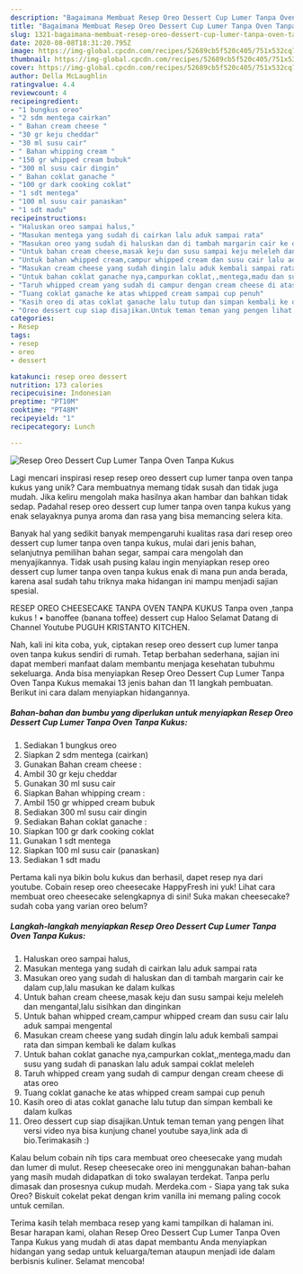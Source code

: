```yaml
---
description: "Bagaimana Membuat Resep Oreo Dessert Cup Lumer Tanpa Oven Tanpa Kukus yang Bikin Ngiler"
title: "Bagaimana Membuat Resep Oreo Dessert Cup Lumer Tanpa Oven Tanpa Kukus yang Bikin Ngiler"
slug: 1321-bagaimana-membuat-resep-oreo-dessert-cup-lumer-tanpa-oven-tanpa-kukus-yang-bikin-ngiler
date: 2020-08-08T18:31:20.795Z
image: https://img-global.cpcdn.com/recipes/52689cb5f520c405/751x532cq70/resep-oreo-dessert-cup-lumer-tanpa-oven-tanpa-kukus-foto-resep-utama.jpg
thumbnail: https://img-global.cpcdn.com/recipes/52689cb5f520c405/751x532cq70/resep-oreo-dessert-cup-lumer-tanpa-oven-tanpa-kukus-foto-resep-utama.jpg
cover: https://img-global.cpcdn.com/recipes/52689cb5f520c405/751x532cq70/resep-oreo-dessert-cup-lumer-tanpa-oven-tanpa-kukus-foto-resep-utama.jpg
author: Della McLaughlin
ratingvalue: 4.4
reviewcount: 4
recipeingredient:
- "1 bungkus oreo"
- "2 sdm mentega cairkan"
- " Bahan cream cheese "
- "30 gr keju cheddar"
- "30 ml susu cair"
- " Bahan whipping cream "
- "150 gr whipped cream bubuk"
- "300 ml susu cair dingin"
- " Bahan coklat ganache "
- "100 gr dark cooking coklat"
- "1 sdt mentega"
- "100 ml susu cair panaskan"
- "1 sdt madu"
recipeinstructions:
- "Haluskan oreo sampai halus,"
- "Masukan mentega yang sudah di cairkan lalu aduk sampai rata"
- "Masukan oreo yang sudah di haluskan dan di tambah margarin cair ke dalam cup,lalu masukan ke dalam kulkas"
- "Untuk bahan cream cheese,masak keju dan susu sampai keju meleleh dan mengantal,lalu sisihkan dan dinginkan"
- "Untuk bahan whipped cream,campur whipped cream dan susu cair lalu aduk sampai mengental"
- "Masukan cream cheese yang sudah dingin lalu aduk kembali sampai rata dan simpan kembali ke dalam kulkas"
- "Untuk bahan coklat ganache nya,campurkan coklat,,mentega,madu dan susu yang sudah di panaskan lalu aduk sampai coklat meleleh"
- "Taruh whipped cream yang sudah di campur dengan cream cheese di atas oreo"
- "Tuang coklat ganache ke atas whipped cream sampai cup penuh"
- "Kasih oreo di atas coklat ganache lalu tutup dan simpan kembali ke dalam kulkas"
- "Oreo dessert cup siap disajikan.Untuk teman teman yang pengen lihat versi video nya bisa kunjung chanel youtube saya,link ada di bio.Terimakasih :)"
categories:
- Resep
tags:
- resep
- oreo
- dessert

katakunci: resep oreo dessert 
nutrition: 173 calories
recipecuisine: Indonesian
preptime: "PT10M"
cooktime: "PT48M"
recipeyield: "1"
recipecategory: Lunch

---
```



![Resep Oreo Dessert Cup Lumer Tanpa Oven Tanpa Kukus](https://img-global.cpcdn.com/recipes/52689cb5f520c405/751x532cq70/resep-oreo-dessert-cup-lumer-tanpa-oven-tanpa-kukus-foto-resep-utama.jpg)

Lagi mencari inspirasi resep resep oreo dessert cup lumer tanpa oven tanpa kukus yang unik? Cara membuatnya memang tidak susah dan tidak juga mudah. Jika keliru mengolah maka hasilnya akan hambar dan bahkan tidak sedap. Padahal resep oreo dessert cup lumer tanpa oven tanpa kukus yang enak selayaknya punya aroma dan rasa yang bisa memancing selera kita.

Banyak hal yang sedikit banyak mempengaruhi kualitas rasa dari resep oreo dessert cup lumer tanpa oven tanpa kukus, mulai dari jenis bahan, selanjutnya pemilihan bahan segar, sampai cara mengolah dan menyajikannya. Tidak usah pusing kalau ingin menyiapkan resep oreo dessert cup lumer tanpa oven tanpa kukus enak di mana pun anda berada, karena asal sudah tahu triknya maka hidangan ini mampu menjadi sajian spesial.

RESEP OREO CHEESECAKE TANPA OVEN TANPA KUKUS Tanpa oven ,tanpa kukus ! • banoffee (banana toffee) dessert cup Haloo Selamat Datang di Channel Youtube PUGUH KRISTANTO KITCHEN.


Nah, kali ini kita coba, yuk, ciptakan resep oreo dessert cup lumer tanpa oven tanpa kukus sendiri di rumah. Tetap berbahan sederhana, sajian ini dapat memberi manfaat dalam membantu menjaga kesehatan tubuhmu sekeluarga. Anda bisa menyiapkan Resep Oreo Dessert Cup Lumer Tanpa Oven Tanpa Kukus memakai 13 jenis bahan dan 11 langkah pembuatan. Berikut ini cara dalam menyiapkan hidangannya.

<!--inarticleads1-->

##### Bahan-bahan dan bumbu yang diperlukan untuk menyiapkan Resep Oreo Dessert Cup Lumer Tanpa Oven Tanpa Kukus:

1. Sediakan 1 bungkus oreo
1. Siapkan 2 sdm mentega (cairkan)
1. Gunakan  Bahan cream cheese :
1. Ambil 30 gr keju cheddar
1. Gunakan 30 ml susu cair
1. Siapkan  Bahan whipping cream :
1. Ambil 150 gr whipped cream bubuk
1. Sediakan 300 ml susu cair dingin
1. Sediakan  Bahan coklat ganache :
1. Siapkan 100 gr dark cooking coklat
1. Gunakan 1 sdt mentega
1. Siapkan 100 ml susu cair (panaskan)
1. Sediakan 1 sdt madu


Pertama kali nya bikin bolu kukus dan berhasil, dapet resep nya dari youtube. Cobain resep oreo cheesecake HappyFresh ini yuk! Lihat cara membuat oreo cheesecake selengkapnya di sini! Suka makan cheesecake? sudah coba yang varian oreo belum? 

<!--inarticleads2-->

##### Langkah-langkah menyiapkan Resep Oreo Dessert Cup Lumer Tanpa Oven Tanpa Kukus:

1. Haluskan oreo sampai halus,
1. Masukan mentega yang sudah di cairkan lalu aduk sampai rata
1. Masukan oreo yang sudah di haluskan dan di tambah margarin cair ke dalam cup,lalu masukan ke dalam kulkas
1. Untuk bahan cream cheese,masak keju dan susu sampai keju meleleh dan mengantal,lalu sisihkan dan dinginkan
1. Untuk bahan whipped cream,campur whipped cream dan susu cair lalu aduk sampai mengental
1. Masukan cream cheese yang sudah dingin lalu aduk kembali sampai rata dan simpan kembali ke dalam kulkas
1. Untuk bahan coklat ganache nya,campurkan coklat,,mentega,madu dan susu yang sudah di panaskan lalu aduk sampai coklat meleleh
1. Taruh whipped cream yang sudah di campur dengan cream cheese di atas oreo
1. Tuang coklat ganache ke atas whipped cream sampai cup penuh
1. Kasih oreo di atas coklat ganache lalu tutup dan simpan kembali ke dalam kulkas
1. Oreo dessert cup siap disajikan.Untuk teman teman yang pengen lihat versi video nya bisa kunjung chanel youtube saya,link ada di bio.Terimakasih :)


Kalau belum cobain nih tips cara membuat oreo cheesecake yang mudah dan lumer di mulut. Resep cheesecake oreo ini menggunakan bahan-bahan yang masih mudah didapatkan di toko swalayan terdekat. Tanpa perlu dimasak dan prosesnya cukup mudah. Merdeka.com - Siapa yang tak suka Oreo? Biskuit cokelat pekat dengan krim vanilla ini memang paling cocok untuk cemilan. 

Terima kasih telah membaca resep yang kami tampilkan di halaman ini. Besar harapan kami, olahan Resep Oreo Dessert Cup Lumer Tanpa Oven Tanpa Kukus yang mudah di atas dapat membantu Anda menyiapkan hidangan yang sedap untuk keluarga/teman ataupun menjadi ide dalam berbisnis kuliner. Selamat mencoba!
